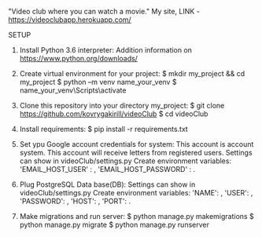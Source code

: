 "Video club where you can watch a movie."
My site, LINK -  https://videoclubapp.herokuapp.com/

SETUP

1. Install Python 3.6 interpreter:
Addition information on https://www.python.org/downloads/

2. Create virtual environment for your project:
$ mkdir my_project && cd my_project
$ python –m venv name_your_venv
$ name_your_venv\Scripts\activate

3. Clone this repository into your directory my_project:
$ git clone https://github.com/kovrygakirill/videoClub
$ cd videoClub

4. Install requirements:
$ pip install -r requirements.txt

5. Set ypu Google account credentials for system:
This account is account system. This account will receive letters from registered users.
Settings can show in videoClub/settings.py
Create environment variables:
  'EMAIL_HOST_USER' : , 
  'EMAIL_HOST_PASSWORD' : .

6. Plug PostgreSQL Data base(DB):
Settings can show in videoClub/settings.py
Create environment variables:
  'NAME': ,
  'USER': ,
  'PASSWORD': ,
  'HOST': ,
  'PORT': .
  
7. Make migrations and run server:
$ python manage.py makemigrations
$ python manage.py migrate
$ python manage.py runserver
